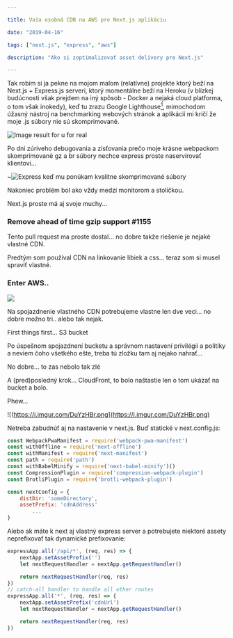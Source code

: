 ```yaml
---

title: Vaša osobná CDN na AWS pre Next.js aplikáciu

date: "2019-04-16"

tags: ["next.js", "express", "aws"]

description: "Ako si zoptimalizovať asset delivery pre Next.js"

---
```

Tak robím si ja pekne na mojom malom (relatívne) projekte ktorý beží na Next.js + Express.js serveri, ktorý momentálne beží na Heroku (v blízkej budúcnosti však prejdem na iný spôsob - Docker a nejaká cloud platforma, o tom však inokedy), keď tu zrazu Google Lighthouse[<sup>1</sup>]([https://developers.google.com/web/tools/lighthouse/](https://developers.google.com/web/tools/lighthouse/)), mimochodom úžasný nástroj na benchmarking webových  stránok a aplikácií mi kričí že moje .js súbory nie sú skomprimované.

![Image result for u for real](http://i64.tinypic.com/akc2dl.jpg)

Po dni zúriveho debugovania a zisťovania prečo moje krásne webpackom skomprimované gz a br súbory nechce express proste naservírovať klientovi...

~![Express keď mu ponúkam kvalitne skomprimované súbory](https://boodlz.files.wordpress.com/2014/10/30d7a-badwhitekitten2.gif?w=287&h=254)

Nakoniec problém bol ako vždy medzi monitorom a stoličkou.

Next.js proste má aj svoje muchy...

###  Remove ahead of time gzip support #1155

Tento pull request ma proste dostal... no dobre takže riešenie je nejaké vlastné CDN.

Predtým som používal CDN na linkovanie libiek a css... teraz som si musel spraviť vlastné.

### Enter AWS..

![](https://i.redd.it/gkee3xdcfdz11.png)



Na spojazdnenie vlastného CDN potrebujeme vlastne len dve veci... no dobre možno tri.. alebo tak nejak.

First things first... S3 bucket

Po úspešnom spojazdnení bucketu a správnom nastavení privilégii a politiky a neviem čoho všetkého ešte, treba tú zložku tam aj nejako nahrať...

No dobre... to zas nebolo tak zlé

A (pred)posledný krok... CloudFront, to bolo naštastie len o tom ukázať na bucket a bolo.

Phew...

![(https://i.imgur.com/DuYzHBr.png](https://i.imgur.com/DuYzHBr.png)

Netreba zabudnúť aj na nastavenie v next.js.
Buď statické v next.config.js:

```js
const WebpackPwaManifest = require('webpack-pwa-manifest')
const withOffline = require('next-offline')
const withManifest = require('next-manifest')
const path = require('path')
const withBabelMinify = require('next-babel-minify')()
const CompressionPlugin = require('compression-webpack-plugin')
const BrotliPlugin = require('brotli-webpack-plugin')

const nextConfig = {
    distDir: 'someDirectory',
    assetPrefix: 'cdnAddress'
        ...
}
```

Alebo ak máte k next aj vlastný express server a potrebujete niektoré assety neprefixovať tak dynamické prefixovanie:

```js
expressApp.all('/api/*', (req, res) => {
    nextApp.setAssetPrefix('')
    let nextRequestHandler = nextApp.getRequestHandler()

    return nextRequestHandler(req, res)
})
// catch-all handler to handle all other routes
expressApp.all('*', (req, res) => {
    nextApp.setAssetPrefix('cdnUrl')
    let nextRequestHandler = nextApp.getRequestHandler()

    return nextRequestHandler(req, res)
})
```
